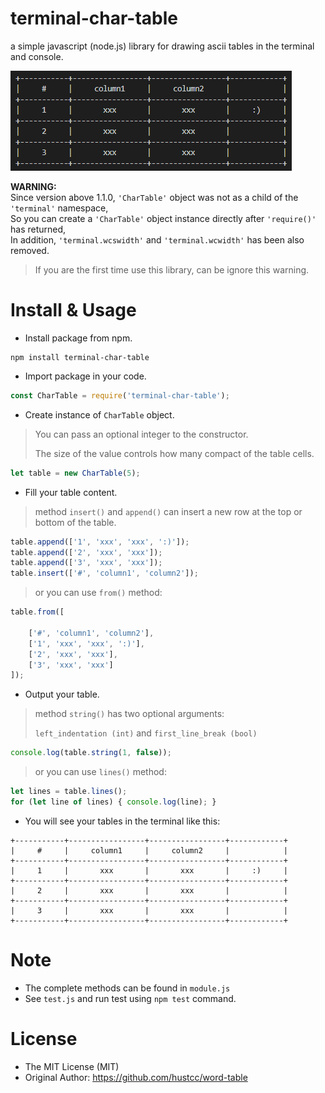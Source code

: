 # terminal-char-table
a simple javascript (node.js) library for drawing ascii tables in the terminal and console.

![screenshot](screenshot.png)

**WARNING:**<br>
Since version above 1.1.0, `'CharTable'` object was not as a child of the `'terminal'` namespace,<br>
So you can create a `'CharTable'` object instance directly after `'require()'` has returned,<br>
In addition, `'terminal.wcswidth'` and `'terminal.wcwidth'` has been also removed.
> If you are the first time use this library, can be ignore this warning.
# Install & Usage
- Install package from npm.
```
npm install terminal-char-table
```
- Import package in your code.
```js
const CharTable = require('terminal-char-table');
```
- Create instance of `CharTable` object.
> You can pass an optional integer to the constructor.
>
> The size of the value controls how many compact of the table cells.
```js
let table = new CharTable(5);
```
- Fill your table content.
> method `insert()` and `append()` can insert a new row at the top or bottom of the table.
```js
table.append(['1', 'xxx', 'xxx', ':)']);
table.append(['2', 'xxx', 'xxx']);
table.append(['3', 'xxx', 'xxx']);
table.insert(['#', 'column1', 'column2']);
```
> or you can use `from()` method:
```js
table.from([

	['#', 'column1', 'column2'],
	['1', 'xxx', 'xxx', ':)'],
	['2', 'xxx', 'xxx'],
	['3', 'xxx', 'xxx']
]);
```
- Output your table.
> method `string()` has two optional arguments:
>
>`left_indentation (int)` and `first_line_break (bool)`
```js
console.log(table.string(1, false));
```
> or you can use `lines()` method:
```js
let lines = table.lines();
for (let line of lines) { console.log(line); }
```
- You will see your tables in the terminal like this:
```
+-----------+-----------------+-----------------+------------+
|     #     |     column1     |     column2     |            |
+-----------+-----------------+-----------------+------------+
|     1     |       xxx       |       xxx       |     :)     |
+-----------+-----------------+-----------------+------------+
|     2     |       xxx       |       xxx       |            |
+-----------+-----------------+-----------------+------------+
|     3     |       xxx       |       xxx       |            |
+-----------+-----------------+-----------------+------------+
```
# Note
- The complete methods can be found in `module.js`
- See `test.js` and run test using `npm test` command.
# License
- The MIT License (MIT)
- Original Author: https://github.com/hustcc/word-table